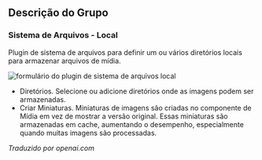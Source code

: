 <!-- Filename: Chunk4x:Extensions_Plugin_Manager_Edit_FileSystem_Group / Display title: Grupo do Sistema de Arquivos   -->

## Descrição do Grupo

### Sistema de Arquivos - Local

Plugin de sistema de arquivos para definir um ou vários diretórios locais para armazenar arquivos de mídia.

![formulário do plugin de sistema de arquivos local](../../../en/images/plugins/plugin-group-file-system-local.png)

- Diretórios. Selecione ou adicione diretórios onde as imagens podem ser armazenadas.
- Criar Miniaturas. Miniaturas de imagens são criadas no componente de Mídia em vez de mostrar a versão original. Essas miniaturas são armazenadas em cache, aumentando o desempenho, especialmente quando muitas imagens são processadas.

*Traduzido por openai.com*

